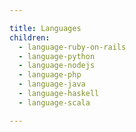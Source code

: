 ```yaml
---

title: Languages
children:
  - language-ruby-on-rails
  - language-python
  - language-nodejs
  - language-php
  - language-java
  - language-haskell
  - language-scala

---
```


